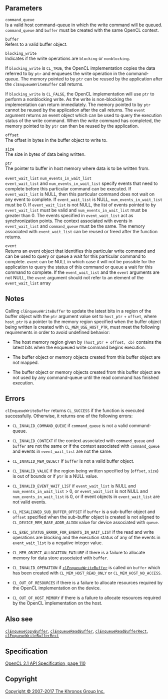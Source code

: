 
## Parameters

`command_queue`  
Is a valid host command-queue in which the write command will be queued.
`command_queue` and `buffer` must be created with the same OpenCL
context.

`buffer`  
Refers to a valid buffer object.

`blocking_write`  
Indicates if the write operations are `blocking` or `nonblocking`.

If `blocking_write` is `CL_TRUE`, the OpenCL implementation copies the
data referred to by `ptr` and enqueues the write operation in the
command-queue. The memory pointed to by `ptr` can be reused by the
application after the `clEnqueueWriteBuffer` call returns.

If `blocking_write` is `CL_FALSE`, the OpenCL implementation will use
`ptr` to perform a nonblocking write. As the write is non-blocking the
implementation can return immediately. The memory pointed to by `ptr`
cannot be reused by the application after the call returns. The `event`
argument returns an event object which can be used to query the
execution status of the write command. When the write command has
completed, the memory pointed to by `ptr` can then be reused by the
application.

`offset`  
The offset in bytes in the buffer object to write to.

`size`  
The size in bytes of data being written.

`ptr`  
The pointer to buffer in host memory where data is to be written from.

`event_wait_list` `num_events_in_wait_list`  
`event_wait_list` and `num_events_in_wait_list` specify events that need
to complete before this particular command can be executed. If
`event_wait_list` is NULL, then this particular command does not wait on
any event to complete. If `event_wait_list` is NULL,
`num_events_in_wait_list` must be 0. If `event_wait_list` is not NULL,
the list of events pointed to by `event_wait_list` must be valid and
`num_events_in_wait_list` must be greater than 0. The events specified
in `event_wait_list` act as synchronization points. The context
associated with events in `event_wait_list` and `command_queue` must be
the same. The memory associated with `event_wait_list` can be reused or
freed after the function returns.

`event`  
Returns an event object that identifies this particular write command
and can be used to query or queue a wait for this particular command to
complete. `event` can be NULL in which case it will not be possible for
the application to query the status of this command or queue a wait for
this command to complete. If the `event_wait_list` and the `event`
arguments are not NULL, the `event` argument should not refer to an
element of the `event_wait_list` array

## Notes

Calling `clEnqueueWriteBuffer` to update the latest bits in a region of
the buffer object with the `ptr` argument value set to `host_ptr` +
`offset`, where `host_ptr` is a pointer to the memory region specified
when the buffer object being written is created with
`CL_MEM_USE_HOST_PTR`, must meet the following requirements in order to
avoid undefined behavior:

-   The host memory region given by `(host_ptr + offset, cb)` contains
    the latest bits when the enqueued write command begins execution.

-   The buffer object or memory objects created from this buffer object
    are not mapped.

-   The buffer object or memory objects created from this buffer object
    are not used by any command-queue until the read command has
    finished execution.

## Errors

`clEnqueueWriteBuffer` returns `CL_SUCCESS` if the function is executed
successfully. Otherwise, it returns one of the following errors:

-   `CL_INVALID_COMMAND_QUEUE` if `command_queue` is not a valid
    command-queue.

-   `CL_INVALID_CONTEXT` if the context associated with `command_queue`
    and `buffer` are not the same or if the context associated with
    `command_queue` and events in `event_wait_list` are not the same.

-   `CL_INVALID_MEM_OBJECT` if `buffer` is not a valid buffer object.

-   `CL_INVALID_VALUE` if the region being written specified by
    (`offset`, `size`) is out of bounds or if `ptr` is a NULL value.

-   `CL_INVALID_EVENT_WAIT_LIST` if `event_wait_list` is NULL and
    `num_events_in_wait_list` > 0, or `event_wait_list` is not NULL and
    `num_events_in_wait_list` is 0, or if event objects in
    `event_wait_list` are not valid events.

-   `CL_MISALIGNED_SUB_BUFFER_OFFSET` if `buffer` is a sub-buffer object
    and `offset` specified when the sub-buffer object is created is not
    aligned to `CL_DEVICE_MEM_BASE_ADDR_ALIGN` value for device
    associated with `queue`.

-   `CL_EXEC_STATUS_ERROR_FOR_EVENTS_IN_WAIT_LIST` if the read and write
    operations are blocking and the execution status of any of the
    events in `event_wait_list` is a negative integer value.

-   `CL_MEM_OBJECT_ALLOCATION_FAILURE` if there is a failure to allocate
    memory for data store associated with `buffer`.

-   `CL_INVALID_OPERATION` if [`clEnqueueWriteBuffer`](#) is called on
    `buffer` which has been created with `CL_MEM_HOST_READ_ONLY` or
    `CL_MEM_HOST_NO_ACCESS`.

-   `CL_OUT_OF_RESOURCES` if there is a failure to allocate resources
    required by the OpenCL implementation on the device.

-   `CL_OUT_OF_HOST_MEMORY` if there is a failure to allocate resources
    required by the OpenCL implementation on the host.

## Also see

[`clEnqueueCopyBuffer`](clEnqueueCopyBuffer.html),
[`clEnqueueReadBuffer`](clEnqueueReadBuffer.html),
[`clEnqueueReadBufferRect`](clEnqueueReadBufferRect.html),
[`clEnqueueWriteBufferRect`](clEnqueueWriteBufferRect.html)

## Specification

[OpenCL 2.1 API Specification, page
110](https://www.khronos.org/registry/cl/specs/opencl-2.1.pdf#page=110)

## Copyright

[Copyright © 2007-2017 The Khronos Group Inc.](copyright.html)
